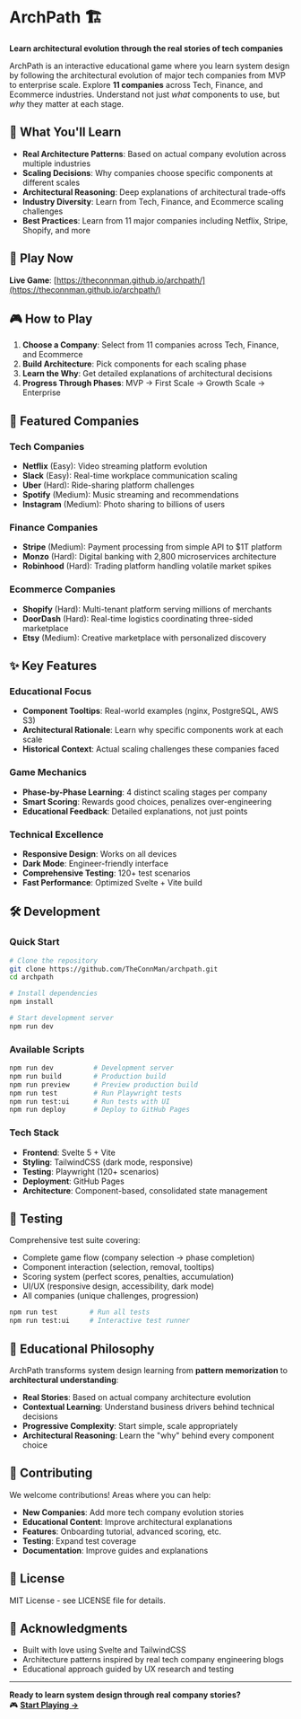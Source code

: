 # ArchPath 🏗️

**Learn architectural evolution through the real stories of tech companies**

ArchPath is an interactive educational game where you learn system design by following the architectural evolution of major tech companies from MVP to enterprise scale. Explore **11 companies** across Tech, Finance, and Ecommerce industries. Understand not just *what* components to use, but *why* they matter at each stage.

## 🎯 What You'll Learn

- **Real Architecture Patterns**: Based on actual company evolution across multiple industries
- **Scaling Decisions**: Why companies choose specific components at different scales  
- **Architectural Reasoning**: Deep explanations of architectural trade-offs
- **Industry Diversity**: Learn from Tech, Finance, and Ecommerce scaling challenges
- **Best Practices**: Learn from 11 major companies including Netflix, Stripe, Shopify, and more

## 🚀 Play Now

**Live Game**: [https://theconnman.github.io/archpath/](https://theconnman.github.io/archpath/)

## 🎮 How to Play

1. **Choose a Company**: Select from 11 companies across Tech, Finance, and Ecommerce
2. **Build Architecture**: Pick components for each scaling phase
3. **Learn the Why**: Get detailed explanations of architectural decisions
4. **Progress Through Phases**: MVP → First Scale → Growth Scale → Enterprise

## 🏢 Featured Companies

### Tech Companies
- **Netflix** (Easy): Video streaming platform evolution
- **Slack** (Easy): Real-time workplace communication scaling  
- **Uber** (Hard): Ride-sharing platform challenges
- **Spotify** (Medium): Music streaming and recommendations
- **Instagram** (Medium): Photo sharing to billions of users

### Finance Companies
- **Stripe** (Medium): Payment processing from simple API to $1T platform
- **Monzo** (Hard): Digital banking with 2,800 microservices architecture
- **Robinhood** (Hard): Trading platform handling volatile market spikes

### Ecommerce Companies
- **Shopify** (Hard): Multi-tenant platform serving millions of merchants
- **DoorDash** (Hard): Real-time logistics coordinating three-sided marketplace
- **Etsy** (Medium): Creative marketplace with personalized discovery

## ✨ Key Features

### Educational Focus
- **Component Tooltips**: Real-world examples (nginx, PostgreSQL, AWS S3)
- **Architectural Rationale**: Learn why specific components work at each scale
- **Historical Context**: Actual scaling challenges these companies faced

### Game Mechanics
- **Phase-by-Phase Learning**: 4 distinct scaling stages per company
- **Smart Scoring**: Rewards good choices, penalizes over-engineering
- **Educational Feedback**: Detailed explanations, not just points

### Technical Excellence
- **Responsive Design**: Works on all devices
- **Dark Mode**: Engineer-friendly interface
- **Comprehensive Testing**: 120+ test scenarios
- **Fast Performance**: Optimized Svelte + Vite build

## 🛠️ Development

### Quick Start
```bash
# Clone the repository
git clone https://github.com/TheConnMan/archpath.git
cd archpath

# Install dependencies
npm install

# Start development server
npm run dev
```

### Available Scripts
```bash
npm run dev          # Development server
npm run build        # Production build
npm run preview      # Preview production build
npm run test         # Run Playwright tests
npm run test:ui      # Run tests with UI
npm run deploy       # Deploy to GitHub Pages
```

### Tech Stack
- **Frontend**: Svelte 5 + Vite
- **Styling**: TailwindCSS (dark mode, responsive)
- **Testing**: Playwright (120+ scenarios)
- **Deployment**: GitHub Pages
- **Architecture**: Component-based, consolidated state management

## 🧪 Testing

Comprehensive test suite covering:
- Complete game flow (company selection → phase completion)
- Component interaction (selection, removal, tooltips)
- Scoring system (perfect scores, penalties, accumulation)
- UI/UX (responsive design, accessibility, dark mode)
- All companies (unique challenges, progression)

```bash
npm run test        # Run all tests
npm run test:ui     # Interactive test runner
```

## 🎯 Educational Philosophy

ArchPath transforms system design learning from **pattern memorization** to **architectural understanding**:

- **Real Stories**: Based on actual company architecture evolution
- **Contextual Learning**: Understand business drivers behind technical decisions
- **Progressive Complexity**: Start simple, scale appropriately
- **Architectural Reasoning**: Learn the "why" behind every component choice

## 🤝 Contributing

We welcome contributions! Areas where you can help:

- **New Companies**: Add more tech company evolution stories
- **Educational Content**: Improve architectural explanations
- **Features**: Onboarding tutorial, advanced scoring, etc.
- **Testing**: Expand test coverage
- **Documentation**: Improve guides and explanations

## 📜 License

MIT License - see LICENSE file for details.

## 🙏 Acknowledgments

- Built with love using Svelte and TailwindCSS
- Architecture patterns inspired by real tech company engineering blogs
- Educational approach guided by UX research and testing

---

**Ready to learn system design through real company stories?**  
🎮 **[Start Playing →](https://theconnman.github.io/archpath/)**